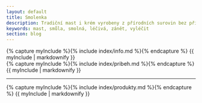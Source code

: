 ```yaml
---
layout: default
title: Smolenka
description: Tradiční mast i krém vyrobeny z přírodních surovin bez přidaných konzervačních látek, barviv a parfemace, podle originální rodinné receptury z 19. století. Příznivé účinky této masti ověřeny generacemi.
keywords: mast, smůla, smolná, léčivá, zánět, vyléčit
section: blog
---
```


<div class="hero">
  <div class="row">
    <div class="small-8 columns">
      {% capture myInclude %}{% include index/info.md %}{% endcapture %}
      {{ myInclude | markdownify }}
    </div>
  </div>
</div>

<div class="row">
  <div class="small-12 columns">
    <section class="pribeh">
      <a name="pribeh"></a>
      {% capture myInclude %}{% include index/pribeh.md %}{% endcapture %}
      {{ myInclude | markdownify }}
    </section>
  </div>
</div>

<hr/>
<div class="row">
  <div class="small-12 columns">
    <section class="produkty">
      <a name="produkty"></a>
      {% capture myInclude %}{% include index/produkty.md %}{% endcapture %}
      {{ myInclude | markdownify }}
    </section>
  </div>
</div>
